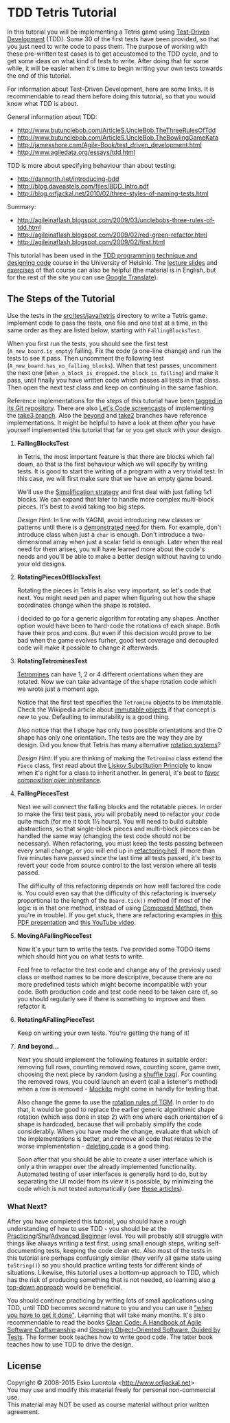 
TDD Tetris Tutorial
===================

In this tutorial you will be implementing a Tetris game using [Test-Driven Development](http://en.wikipedia.org/wiki/Test-driven_development) (TDD). Some 30 of the first tests have been provided, so that you just need to write code to pass them. The purpose of working with these pre-written test cases is to get accustomed to the TDD cycle, and to get some ideas on what kind of tests to write. After doing that for some while, it will be easier when it's time to begin writing your own tests towards the end of this tutorial.

For information about Test-Driven Development, here are some links. It is recommendable to read them before doing this tutorial, so that you would know what TDD is about.

General information about TDD:

- <http://www.butunclebob.com/ArticleS.UncleBob.TheThreeRulesOfTdd>
- <http://www.butunclebob.com/ArticleS.UncleBob.TheBowlingGameKata>
- <http://jamesshore.com/Agile-Book/test_driven_development.html>
- <http://www.agiledata.org/essays/tdd.html>

TDD is more about specifying behaviour than about testing:

- <http://dannorth.net/introducing-bdd>
- <http://blog.daveastels.com/files/BDD_Intro.pdf>
- <http://blog.orfjackal.net/2010/02/three-styles-of-naming-tests.html>

Summary:

- <http://agileinaflash.blogspot.com/2009/03/unclebobs-three-rules-of-tdd.html>
- <http://agileinaflash.blogspot.com/2009/02/red-green-refactor.html>
- <http://agileinaflash.blogspot.com/2009/02/first.html>

This tutorial has been used in the [TDD programming technique and designing code](http://www.cs.helsinki.fi/u/luontola/tdd-2009/) course in the University of Helsinki. The [lecture slides](http://www.cs.helsinki.fi/u/luontola/tdd-2009/luennot) and [exercises](http://www.cs.helsinki.fi/u/luontola/tdd-2009/harjoitukset) of that course can also be helpful (the material is in English, but for the rest of the site you can use [Google Translate](http://translate.google.com/)).


The Steps of the Tutorial
-------------------------

Use the tests in the [src/test/java/tetris](http://github.com/orfjackal/tdd-tetris-tutorial/tree/tutorial/src/test/java/tetris/) directory to write a Tetris game. Implement code to pass the tests, one file and one test at a time, in the same order as they are listed below, starting with `FallingBlocksTest`.

When you first run the tests, you should see the first test (`A_new_board.is_empty`) failing. Fix the code (a one-line change) and run the tests to see it pass. Then uncomment the following test (`A_new_board.has_no_falling_blocks`). When that test passes, uncomment the next one (`When_a_block_is_dropped.the_block_is_falling`) and make it pass, until finally you have written code which passes all tests in that class. Then open the next test class and keep on continuing in the same fashion.

Reference implementations for the steps of this tutorial have been [tagged in its Git repository](https://github.com/orfjackal/tdd-tetris-tutorial/tags?after=take2%2Fpomodoro1). There are also [Let's Code screencasts](http://www.orfjackal.net/lets-code#tdd-tetris-tutorial) of implementing the [take3 branch](https://github.com/orfjackal/tdd-tetris-tutorial/tree/take3). Also the [beyond](https://github.com/orfjackal/tdd-tetris-tutorial/tree/beyond) and [take2](https://github.com/orfjackal/tdd-tetris-tutorial/tree/take2) branches have reference implementations. It might be helpful to have a look at them *after* you have yourself implemented this tutorial that far or you get stuck with your design.

1. **FallingBlocksTest**

    In Tetris, the most important feature is that there are blocks which fall down, so that is the first behaviour which we will specify by writing tests. It is good to start the writing of a program with a very trivial test. In this case, we will first make sure that we have an empty game board.

    We'll use the [Simplification strategy](http://www.infoq.com/presentations/responsive-design) and first deal with just falling 1x1 blocks. We can expand that later to handle more complex multi-block pieces. It's best to avoid taking too big steps.

    *Design Hint:* In line with YAGNI, avoid introducing new classes or patterns until there is a [demonstrated need](http://www.jbrains.ca/permalink/the-four-elements-of-simple-design) for them. For example, don't introduce class when just a `char` is enough. Don't introduce a two-dimensional array when just a scalar field is enough. Later when the real need for them arises, you will have learned more about the code's needs and you'll be able to make a better design without having to undo your old designs.  

2. **RotatingPiecesOfBlocksTest**

    Rotating the pieces in Tetris is also very important, so let's code that next. You might need pen and paper when figuring out how the shape coordinates change when the shape is rotated.

    I decided to go for a generic algorithm for rotating any shapes. Another option would have been to hard-code the rotations of each shape. Both have their pros and cons. But even if this decision would prove to be bad when the game evolves furher, good test coverage and decoupled code will make it possible to change it afterwards.

3. **RotatingTetrominesTest**

    [Tetromines](http://en.wikipedia.org/wiki/Tetromino) can have 1, 2 or 4 different orientations when they are rotated. Now we can take advantage of the shape rotation code which we wrote just a moment ago.

    Notice that the first test specifies the `Tetromino` objects to be immutable. Check the Wikipedia article about [immutable objects](http://en.wikipedia.org/wiki/Immutable_object) if that concept is new to you. Defaulting to immutability is a good thing.

    Also notice that the I shape has only two possible orientations and the O shape has only one orientation. The tests are the way they are by design. Did you know that Tetris has many alternative [rotation systems](http://tetris.wikia.com/wiki/Category:Rotation_Systems)? 

    *Design Hint:* If you are thinking of making the `Tetromino` class extend the `Piece` class, first read about the [Liskov Substitution Principle](http://butunclebob.com/ArticleS.UncleBob.PrinciplesOfOod) to know when it's right for a class to inherit another. In general, it's best to [favor composition over inheritance](http://www.artima.com/lejava/articles/designprinciples4.html).

4. **FallingPiecesTest**

    Next we will connect the falling blocks and the rotatable pieces. In order to make the first test pass, you will probably need to refactor your code quite much (for me it took 1½ hours). You will need to build suitable abstractions, so that single-block pieces and multi-block pieces can be handled the same way (changing the test code should not be necessary). When refactoring, you must keep the tests passing between every small change, or you will end up in [refactoring hell](http://c2.c2.com/cgi/wiki?RefactoringHell). If more than five minutes have passed since the last time all tests passed, it's best to revert your code from source control to the last version where all tests passed.

    The difficulty of this refactoring depends on how well factored the code is. You could even say that the difficulty of this refactoring is inversely proportional to the length of the `Board.tick()` method (if most of the logic is in that one method, instead of using [Composed Method](http://www.infoq.com/presentations/10-Ways-to-Better-Code-Neal-Ford), then you're in trouble). If you get stuck, there are refactoring examples in [this PDF presentation](http://www.cs.helsinki.fi/u/luontola/tdd-2009/kalvot/04.1-Refactoring-Example.pdf) and [this YouTube video](https://www.youtube.com/watch?v=nU3-sCxQMq0).

5. **MovingAFallingPieceTest**

    Now it's your turn to write the tests. I've provided some TODO items which should hint you on what tests to write.

    Feel free to refactor the test code and change any of the previosly used class or method names to be more descriptive, because there are no more predefined tests which might become incompatible with your code. Both production code and test code need to be taken care of, so you should regularly see if there is something to improve and then refactor it.

6. **RotatingAFallingPieceTest**

    Keep on writing your own tests. You're getting the hang of it!

7. **And beyond...**

    Next you should implement the following features in suitable order: removing full rows, counting removed rows, counting score, game over, choosing the next piece by random (using a [shuffle bag](http://kaioa.com/node/53)). For counting the removed rows, you could launch an event (call a listener's method) when a row is removed - [Mockito](http://mockito.org/) might come in handly for testing that.

    Also change the game to use the [rotation rules of TGM](http://bsixcentdouze.free.fr/tc/tgm-en/tgm.html#rotations). In order to do that, it would be good to replace the earlier generic algorithmic shape rotation (which was done in step 2) with one where each orientation of a shape is hardcoded, because that will probably simplify the code considerably. When you have made the change, evaluate that which of the implementations is better, and remove all code that relates to the worse implementation - [deleting code](http://objectmentor.com/resources/articles/craftsman4.pdf) is a good thing.

    Soon after that you should be able to create a user interface which is only a thin wrapper over the already implemented functionality. Automated testing of user interfaces is generally hard to do, but by separating the UI model from its view it is possible, by minimizing the code which is not tested automatically (see [these articles](http://martinfowler.com/eaaDev/ModelViewPresenter.html)).


### What Next? ###

After you have completed this tutorial, you should have a rough understanding of how to use TDD - you should be at the [Practicing](http://www.agileskillsproject.com/skill-levels)/[Shu](http://martinfowler.com/bliki/ShuHaRi.html)/[Advanced Beginner](http://en.wikipedia.org/wiki/Dreyfus_model_of_skill_acquisition) level. You will probably still struggle with things like always writing a test first, using small enough steps, writing self-documenting tests, keeping the code clean etc. Also most of the tests in this tutorial are perhaps confusingly similar (they verify all game state using `toString()`) so you should practice writing tests for different kinds of situations. Likewise, this tutorial uses a bottom-up approach to TDD, which has the risk of producing something that is not needed, so learning also [a top-down approach](http://blog.orfjackal.net/2010/07/design-for-integrability.html) would be beneficial.

You should continue practicing by writing lots of small applications using TDD, until TDD becomes second nature to you and you can use it ["when you have to get it done"](http://www.vimeo.com/groups/7657/videos/3756344). Learning that will take many months. It's also recommendable to read the books [Clean Code: A Handbook of Agile Software Craftsmanship](http://www.amazon.com/Clean-Code-Handbook-Software-Craftsmanship/dp/0132350882) and [Growing Object-Oriented Software, Guided by Tests](http://www.amazon.com/Growing-Object-Oriented-Software-Guided-Tests/dp/0321503627). The former book teaches how to write good code. The latter book teaches how to use TDD to drive the design.


License
-------

Copyright © 2008-2015 Esko Luontola <<http://www.orfjackal.net>>  
You may use and modify this material freely for personal non-commercial use.  
This material may NOT be used as course material without prior written agreement.
